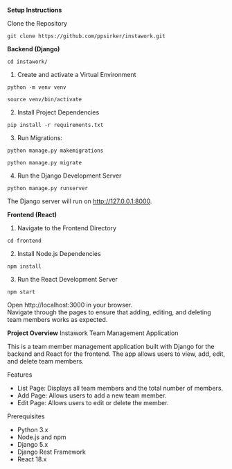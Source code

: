 
**Setup Instructions**

Clone the Repository
```
git clone https://github.com/ppsirker/instawork.git
```

**Backend (Django)**

```
cd instawork/
```

1. Create and activate a Virtual Environment
```
python -m venv venv
```
```
source venv/bin/activate
```
    
2. Install Project Dependencies
```
pip install -r requirements.txt
```
3. Run Migrations:
```
python manage.py makemigrations
```
```
python manage.py migrate
```
4. Run the Django Development Server
```
python manage.py runserver
```
The Django server will run on http://127.0.0.1:8000.

**Frontend (React)**

1. Navigate to the Frontend Directory
```
cd frontend
```
2. Install Node.js Dependencies
```
npm install
```

3. Run the React Development Server
```
npm start
```
Open http://localhost:3000 in your browser.<br>
Navigate through the pages to ensure that adding, editing, and deleting team members works as expected.


**Project Overview**
Instawork Team Management Application

This is a team member management application built with Django for the backend and React for the frontend. The app allows users to view, add, edit, and delete team members. 

Features
- List Page: Displays all team members and the total number of members.
- Add Page: Allows users to add a new team member.
- Edit Page: Allows users to edit or delete the member.

Prerequisites
- Python 3.x
- Node.js and npm
- Django 5.x
- Django Rest Framework
- React 18.x

